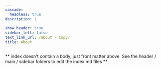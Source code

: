 ```yaml
---
cascade:
  headless: true
description: |
  
show_header: true
sidebar_left: false
text_link_url: /about - Copy/
title: About
---
```


** index doesn't contain a body, just front matter above.
See the header / main / sidebar folders to edit the index.md files **

